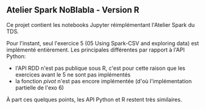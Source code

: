 ## Atelier Spark NoBlabla - Version R

Ce projet contient les notebooks Jupyter réimplémentant l'Atelier Spark du TDS.

Pour l'instant, seul l'exercice 5 (05 Using Spark-CSV and exploring data) est implémenté entièrement.
Les principales différentes par rapport à l'API Python:

* l'API RDD n'est pas publique sous R, c'est pour cette raison que les exercices avant le 5 ne sont pas implémentés
* la fonction _pivot_ n'est pas encore implémentée (d'où l'implémentation partielle de l'exo 6)

À part ces quelques points, les API Python et R restent très similaires.


